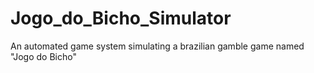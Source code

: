 # Jogo_do_Bicho_Simulator
An automated game system simulating a brazilian gamble game named "Jogo do Bicho"
